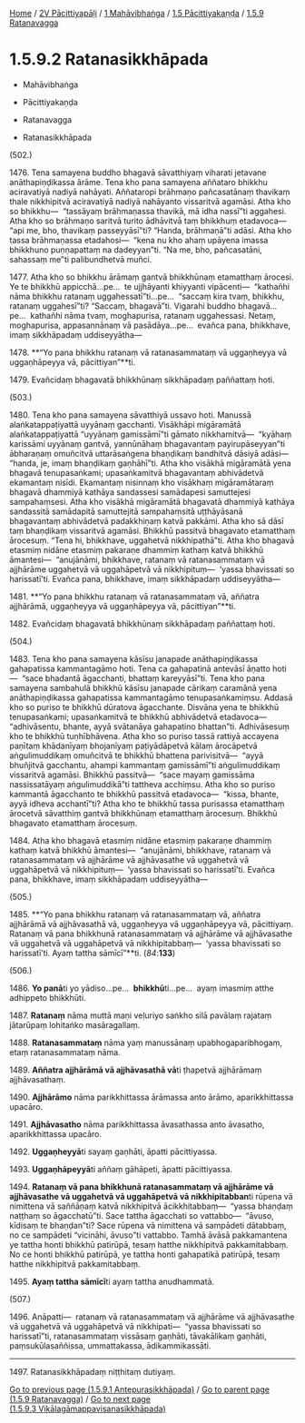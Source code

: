 
[Home](/) / [2V Pācittiyapāḷi](../../../../2V.md) / [1 Mahāvibhaṅga](../../../1.md) / [1.5 Pācittiyakaṇḍa](../../1.5.md) / [1.5.9 Ratanavagga](../1.5.9.md)

# 1.5.9.2 Ratanasikkhāpada

* Mahāvibhaṅga

* Pācittiyakaṇḍa

* Ratanavagga

* Ratanasikkhāpada

(502.)

1476\. Tena samayena buddho bhagavā sāvatthiyaṃ viharati jetavane anāthapiṇḍikassa ārāme. Tena kho pana samayena aññataro bhikkhu aciravatiyā nadiyā nahāyati. Aññataropi brāhmaṇo pañcasatānaṃ thavikaṃ thale nikkhipitvā aciravatiyā nadiyā nahāyanto vissaritvā agamāsi. Atha kho so bhikkhu—  “tassāyaṃ brāhmaṇassa thavikā, mā idha nassī”ti aggahesi. Atha kho so brāhmaṇo saritvā turito ādhāvitvā taṃ bhikkhuṃ etadavoca—  “api me, bho, thavikaṃ passeyyāsī”ti? “Handa, brāhmaṇā”ti adāsi. Atha kho tassa brāhmaṇassa etadahosi—  “kena nu kho ahaṃ upāyena imassa bhikkhuno puṇṇapattaṃ na dadeyyan”ti. “Na me, bho, pañcasatāni, sahassaṃ me”ti palibundhetvā muñci.

1477\. Atha kho so bhikkhu ārāmaṃ gantvā bhikkhūnaṃ etamatthaṃ ārocesi. Ye te bhikkhū appicchā…pe…  te ujjhāyanti khiyyanti vipācenti—  “kathañhi nāma bhikkhu ratanaṃ uggahessatī”ti…pe…  “saccaṃ kira tvaṃ, bhikkhu, ratanaṃ uggahesī”ti? “Saccaṃ, bhagavā”ti. Vigarahi buddho bhagavā…pe…  kathañhi nāma tvaṃ, moghapurisa, ratanaṃ uggahessasi. Netaṃ, moghapurisa, appasannānaṃ vā pasādāya…pe…  evañca pana, bhikkhave, imaṃ sikkhāpadaṃ uddiseyyātha—

1478\. **“Yo pana bhikkhu ratanaṃ vā ratanasammataṃ vā uggaṇheyya vā uggaṇhāpeyya vā, pācittiyan”**ti.

1479\. Evañcidaṃ bhagavatā bhikkhūnaṃ sikkhāpadaṃ paññattaṃ hoti.

(503.)

1480\. Tena kho pana samayena sāvatthiyā ussavo hoti. Manussā alaṅkatappaṭiyattā uyyānaṃ gacchanti. Visākhāpi migāramātā alaṅkatappaṭiyattā “uyyānaṃ gamissāmī”ti gāmato nikkhamitvā—  “kyāhaṃ karissāmi uyyānaṃ gantvā, yannūnāhaṃ bhagavantaṃ payirupāseyyan”ti ābharaṇaṃ omuñcitvā uttarāsaṅgena bhaṇḍikaṃ bandhitvā dāsiyā adāsi—  “handa, je, imaṃ bhaṇḍikaṃ gaṇhāhī”ti. Atha kho visākhā migāramātā yena bhagavā tenupasaṅkami; upasaṅkamitvā bhagavantaṃ abhivādetvā ekamantaṃ nisīdi. Ekamantaṃ nisinnaṃ kho visākhaṃ migāramātaraṃ bhagavā dhammiyā kathāya sandassesi samādapesi samuttejesi sampahaṃsesi. Atha kho visākhā migāramātā bhagavatā dhammiyā kathāya sandassitā samādapitā samuttejitā sampahaṃsitā uṭṭhāyāsanā bhagavantaṃ abhivādetvā padakkhiṇaṃ katvā pakkāmi. Atha kho sā dāsī taṃ bhaṇḍikaṃ vissaritvā agamāsi. Bhikkhū passitvā bhagavato etamatthaṃ ārocesuṃ. “Tena hi, bhikkhave, uggahetvā nikkhipathā”ti. Atha kho bhagavā etasmiṃ nidāne etasmiṃ pakaraṇe dhammiṃ kathaṃ katvā bhikkhū āmantesi—  “anujānāmi, bhikkhave, ratanaṃ vā ratanasammataṃ vā ajjhārāme uggahetvā vā uggahāpetvā vā nikkhipituṃ—  ‘yassa bhavissati so harissatī’ti. Evañca pana, bhikkhave, imaṃ sikkhāpadaṃ uddiseyyātha—

1481\. **“Yo pana bhikkhu ratanaṃ vā ratanasammataṃ vā, aññatra ajjhārāmā, uggaṇheyya vā uggaṇhāpeyya vā, pācittiyan”**ti.

1482\. Evañcidaṃ bhagavatā bhikkhūnaṃ sikkhāpadaṃ paññattaṃ hoti.

(504.)

1483\. Tena kho pana samayena kāsīsu janapade anāthapiṇḍikassa gahapatissa kammantagāmo hoti. Tena ca gahapatinā antevāsī āṇatto hoti—  “sace bhadantā āgacchanti, bhattaṃ kareyyāsī”ti. Tena kho pana samayena sambahulā bhikkhū kāsīsu janapade cārikaṃ caramānā yena anāthapiṇḍikassa gahapatissa kammantagāmo tenupasaṅkamiṃsu. Addasā kho so puriso te bhikkhū dūratova āgacchante. Disvāna yena te bhikkhū tenupasaṅkami; upasaṅkamitvā te bhikkhū abhivādetvā etadavoca—  “adhivāsentu, bhante, ayyā svātanāya gahapatino bhattan”ti. Adhivāsesuṃ kho te bhikkhū tuṇhībhāvena. Atha kho so puriso tassā rattiyā accayena paṇītaṃ khādanīyaṃ bhojanīyaṃ paṭiyādāpetvā kālaṃ ārocāpetvā aṅgulimuddikaṃ omuñcitvā te bhikkhū bhattena parivisitvā—  “ayyā bhuñjitvā gacchantu, ahampi kammantaṃ gamissāmī”ti aṅgulimuddikaṃ vissaritvā agamāsi. Bhikkhū passitvā—  “sace mayaṃ gamissāma nassissatāyaṃ aṅgulimuddikā”ti tattheva acchiṃsu. Atha kho so puriso kammantā āgacchanto te bhikkhū passitvā etadavoca—  “kissa, bhante, ayyā idheva acchantī”ti? Atha kho te bhikkhū tassa purisassa etamatthaṃ ārocetvā sāvatthiṃ gantvā bhikkhūnaṃ etamatthaṃ ārocesuṃ. Bhikkhū bhagavato etamatthaṃ ārocesuṃ.

1484\. Atha kho bhagavā etasmiṃ nidāne etasmiṃ pakaraṇe dhammiṃ kathaṃ katvā bhikkhū āmantesi—  “anujānāmi, bhikkhave, ratanaṃ vā ratanasammataṃ vā ajjhārāme vā ajjhāvasathe vā uggahetvā vā uggahāpetvā vā nikkhipituṃ—  ‘yassa bhavissati so harissatī’ti. Evañca pana, bhikkhave, imaṃ sikkhāpadaṃ uddiseyyātha—

(505.)

1485\. **“Yo pana bhikkhu ratanaṃ vā ratanasammataṃ vā, aññatra ajjhārāmā vā ajjhāvasathā vā, uggaṇheyya vā uggaṇhāpeyya vā, pācittiyaṃ. Ratanaṃ vā pana bhikkhunā ratanasammataṃ vā ajjhārāme vā ajjhāvasathe vā uggahetvā vā uggahāpetvā vā nikkhipitabbaṃ—  ‘yassa bhavissati so harissatī’ti. Ayaṃ tattha sāmīcī”**ti. (*84*:**133**)

(506.)

1486\. **Yo panā**ti yo yādiso…pe…  **bhikkhū**ti…pe…  ayaṃ imasmiṃ atthe adhippeto bhikkhūti.

1487\. **Ratanaṃ** nāma muttā maṇi veḷuriyo saṅkho silā pavālaṃ rajataṃ jātarūpaṃ lohitaṅko masāragallaṃ.

1488\. **Ratanasammataṃ** nāma yaṃ manussānaṃ upabhogaparibhogaṃ, etaṃ ratanasammataṃ nāma.

1489\. **Aññatra ajjhārāmā vā ajjhāvasathā vā**ti ṭhapetvā ajjhārāmaṃ ajjhāvasathaṃ.

1490\. **Ajjhārāmo** nāma parikkhittassa ārāmassa anto ārāmo, aparikkhittassa upacāro.

1491\. **Ajjhāvasatho** nāma parikkhittassa āvasathassa anto āvasatho, aparikkhittassa upacāro.

1492\. **Uggaṇheyyā**ti sayaṃ gaṇhāti, āpatti pācittiyassa.

1493\. **Uggaṇhāpeyyā**ti aññaṃ gāhāpeti, āpatti pācittiyassa.

1494\. **Ratanaṃ vā pana bhikkhunā ratanasammataṃ vā ajjhārāme vā ajjhāvasathe vā uggahetvā vā uggahāpetvā vā nikkhipitabban**ti rūpena vā nimittena vā saññāṇaṃ katvā nikkhipitvā ācikkhitabbaṃ—  “yassa bhaṇḍaṃ naṭṭhaṃ so āgacchatū”ti. Sace tattha āgacchati so vattabbo—  “āvuso, kīdisaṃ te bhaṇḍan”ti? Sace rūpena vā nimittena vā sampādeti dātabbaṃ, no ce sampādeti “vicināhi, āvuso”ti vattabbo. Tamhā āvāsā pakkamantena ye tattha honti bhikkhū patirūpā, tesaṃ hatthe nikkhipitvā pakkamitabbaṃ. No ce honti bhikkhū patirūpā, ye tattha honti gahapatikā patirūpā, tesaṃ hatthe nikkhipitvā pakkamitabbaṃ.

1495\. **Ayaṃ tattha sāmīcī**ti ayaṃ tattha anudhammatā.

(507.)

1496\. Anāpatti—  ratanaṃ vā ratanasammataṃ vā ajjhārāme vā ajjhāvasathe vā uggahetvā vā uggahāpetvā vā nikkhipati—  “yassa bhavissati so harissatī”ti, ratanasammataṃ vissāsaṃ gaṇhāti, tāvakālikaṃ gaṇhāti, paṃsukūlasaññissa, ummattakassa, ādikammikassāti.

---

1497\. Ratanasikkhāpadaṃ niṭṭhitaṃ dutiyaṃ.



[Go to previous page (1.5.9.1 Antepurasikkhāpada)](1.5.9.1.md) / [Go to parent page (1.5.9 Ratanavagga)](../1.5.9.md) / [Go to next page (1.5.9.3 Vikālagāmappavisanasikkhāpada)](1.5.9.3.md)



